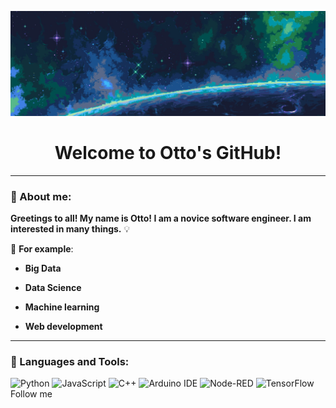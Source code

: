 ![Header](https://github.com/Ottobiss/Ottobiss/blob/main/assets/header.jpg)
<h1 align="center">Welcome to Otto's GitHub!</h1>

---

### :memo: About me:

**Greetings to all! My name is Otto! I am a novice software engineer. I am interested in many things.** :bulb:

:pushpin: **For example**:

- **Big Data**

- **Data Science**

- **Machine learning**

- **Web development**

---

### :hammer: Languages and Tools:
![Python](https://img.shields.io/badge/-Python-474747?style=for-the-badge&logo=python&logoColor=038eff)
![JavaScript](https://img.shields.io/badge/-JavaScript-474747?style=for-the-badge&logo=javascript&logoColor=ffb803)
![C++](https://img.shields.io/badge/-C++-474747?style=for-the-badge&logo=C%2b%2b&logoColor=6296CC)
![Arduino IDE](https://img.shields.io/badge/-Arduino-474747?style=for-the-badge&logo=arduino&logoColor=12e0dd)
![Node-RED](https://img.shields.io/badge/-NodeRED-474747?style=for-the-badge&logo=nodered&logoColor=c90d06)
![TensorFlow](https://img.shields.io/badge/-TensorFlow-474747?style=for-the-badge&logo=tensorflow&logoColor=ff8c00)
Follow me